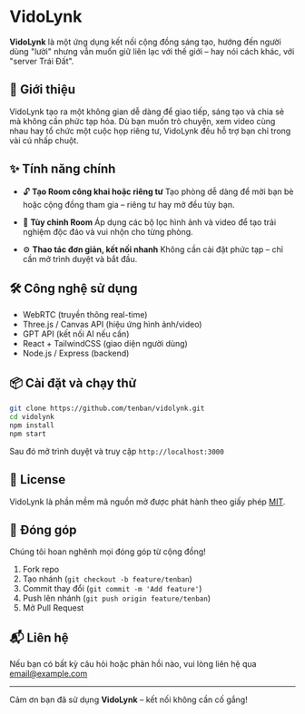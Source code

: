 # VidoLynk

**VidoLynk** là một ứng dụng kết nối cộng đồng sáng tạo, hướng đến người dùng "lười" nhưng vẫn muốn giữ liên lạc với thế giới – hay nói cách khác, với "server Trái Đất".

## 🚀 Giới thiệu

VidoLynk tạo ra một không gian dễ dàng để giao tiếp, sáng tạo và chia sẻ mà không cần phức tạp hóa. Dù bạn muốn trò chuyện, xem video cùng nhau hay tổ chức một cuộc họp riêng tư, VidoLynk đều hỗ trợ bạn chỉ trong vài cú nhấp chuột.

## ✨ Tính năng chính

* 🔓 **Tạo Room công khai hoặc riêng tư**
  Tạo phòng dễ dàng để mời bạn bè hoặc cộng đồng tham gia – riêng tư hay mở đều tùy bạn.

* 🎨 **Tùy chỉnh Room**
  Áp dụng các bộ lọc hình ảnh và video để tạo trải nghiệm độc đáo và vui nhộn cho từng phòng.

* ⚙️ **Thao tác đơn giản, kết nối nhanh**
  Không cần cài đặt phức tạp – chỉ cần mở trình duyệt và bắt đầu.

## 🛠️ Công nghệ sử dụng

* WebRTC (truyền thông real-time)
* Three.js / Canvas API (hiệu ứng hình ảnh/video)
* GPT API (kết nối AI nếu cần)
* React + TailwindCSS (giao diện người dùng)
* Node.js / Express (backend)

## 📦 Cài đặt và chạy thử

```bash
git clone https://github.com/tenban/vidolynk.git
cd vidolynk
npm install
npm start
```

Sau đó mở trình duyệt và truy cập `http://localhost:3000`

## 📄 License

VidoLynk là phần mềm mã nguồn mở được phát hành theo giấy phép [MIT](./LICENSE).

## 🤝 Đóng góp

Chúng tôi hoan nghênh mọi đóng góp từ cộng đồng!

1. Fork repo
2. Tạo nhánh (`git checkout -b feature/tenban`)
3. Commit thay đổi (`git commit -m 'Add feature'`)
4. Push lên nhánh (`git push origin feature/tenban`)
5. Mở Pull Request

## 📬 Liên hệ

Nếu bạn có bất kỳ câu hỏi hoặc phản hồi nào, vui lòng liên hệ qua [email@example.com](mailto:manh.dev1517@gmail.com)

---

Cảm ơn bạn đã sử dụng **VidoLynk** – kết nối không cần cố gắng!
